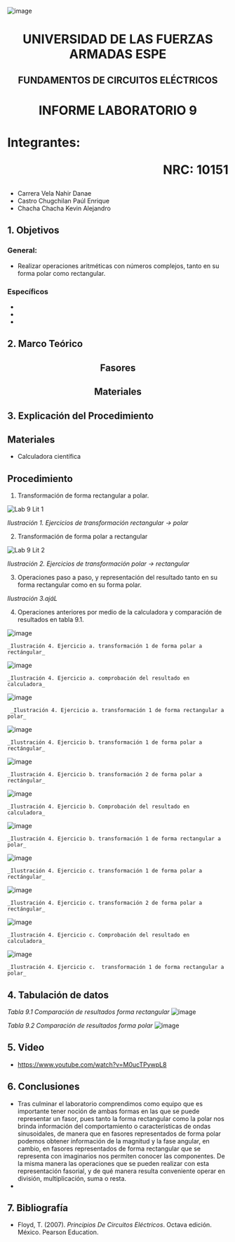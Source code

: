 ![image](https://user-images.githubusercontent.com/93786746/140656495-1e9017c5-1622-4145-a547-0ebbe5014f3d.png)
# <p align=center> UNIVERSIDAD DE LAS FUERZAS ARMADAS ESPE 
## <p align=center> FUNDAMENTOS DE CIRCUITOS ELÉCTRICOS
# <p align=center>  INFORME LABORATORIO 9
# Integrantes: <p align=right> NRC: 10151
* Carrera Vela Nahir Danae
* Castro Chugchilan Paúl Enrique
* Chacha Chacha Kevin Alejandro
## 1. Objetivos
  ### General: 
  * Realizar operaciones aritméticas con números complejos, tanto en su forma polar como rectangular.
  ### Específicos
  *
  * 
  * 
## 2. Marco Teórico
  ## <p align=center> Fasores

    
  ## <p align=center> Materiales


## 3. Explicación del Procedimiento
   ## Materiales
 * Calculadora científica
## Procedimiento
    
1) Transformación de forma rectangular a polar.
    
![Lab 9 Lit 1](https://user-images.githubusercontent.com/93829962/155053539-97ee4ccf-4ab8-49ef-8b5b-8989cc6111ce.JPG)

_Ilustración 1. Ejercicios de transformación rectangular -> polar_
    
2) Transformación de forma polar a rectangular
 
![Lab 9 Lit 2](https://user-images.githubusercontent.com/93829962/155053559-b96a79ff-bc0d-4851-beaf-363e4301acd8.JPG)

_Ilustración 2. Ejercicios de transformación polar -> rectangular_
    
3) Operaciones paso a paso, y representación del resultado tanto en su forma rectangular como en su forma polar.



_Ilustración 3.ajáL_
    
4) Operaciones anteriores por medio de la calculadora y comparación de resultados en tabla 9.1.
    
![image](https://user-images.githubusercontent.com/93786746/155035838-5521dc0e-5967-435a-a652-a0cdf5506299.png)

    _Ilustración 4. Ejercicio a. transformación 1 de forma polar a rectángular_   
  
![image](https://user-images.githubusercontent.com/93786746/155035781-f8d71280-37c4-4c8c-8330-1e912ad339cc.png)

    _Ilustración 4. Ejercicio a. comprobación del resultado en calculadora_  
    
![image](https://user-images.githubusercontent.com/93786746/155036742-4aed6f5d-f800-492d-821d-0d7b75135d5c.png)

     _Ilustración 4. Ejercicio a. transformación 1 de forma rectangular a polar_  
    
![image](https://user-images.githubusercontent.com/93786746/155035957-7787792d-d90d-4816-b943-f7ff3bd41510.png)

    _Ilustración 4. Ejercicio b. transformación 1 de forma polar a rectángular_  
     
![image](https://user-images.githubusercontent.com/93786746/155036031-72266396-f84f-493e-b9e9-ee5b42068654.png)

    _Ilustración 4. Ejercicio b. transformación 2 de forma polar a rectángular_ 
    
![image](https://user-images.githubusercontent.com/93786746/155036110-0faaa927-055b-4ec0-90d3-53f04942ff68.png)

    _Ilustración 4. Ejercicio b. Comprobación del resultado en calculadora_ 
    
![image](https://user-images.githubusercontent.com/93786746/155036877-f116b058-fb1b-45fa-807e-e5c1b85caac4.png)
    
    _Ilustración 4. Ejercicio b. transformación 1 de forma rectangular a polar_
 
![image](https://user-images.githubusercontent.com/93786746/155036222-15b37e2a-3bec-4f9b-9904-6add25ceea15.png)

    _Ilustración 4. Ejercicio c. transformación 1 de forma polar a rectángular_ 
 
![image](https://user-images.githubusercontent.com/93786746/155036380-1681785c-538f-4c62-a0c1-d40588ecd8d0.png)

    _Ilustración 4. Ejercicio c. transformación 2 de forma polar a rectángular_ 
  
![image](https://user-images.githubusercontent.com/93786746/155036409-0c26c999-ff93-4799-a97b-7ec0f37026f5.png)

    _Ilustración 4. Ejercicio c. Comprobación del resultado en calculadora_ 
    
![image](https://user-images.githubusercontent.com/93786746/155037013-52283072-726b-40c1-87dd-a21123c49d39.png)

    _Ilustración 4. Ejercicio c.  transformación 1 de forma rectangular a polar_ 
    
## 4. Tabulación de datos
    
    
_Tabla 9.1 Comparación de resultados forma rectangular_
![image](https://user-images.githubusercontent.com/93786746/155047390-efcc565e-2789-45a0-8adf-5a4eada90ce5.png)
    


_Tabla 9.2 Comparación de resultados forma polar_
  ![image](https://user-images.githubusercontent.com/93786746/155047446-600cbec3-c4e9-4ccf-9213-cc60fb3e3063.png)
  


## 5. Video
  * https://www.youtube.com/watch?v=M0ucTPywpL8
## 6. Conclusiones
  * Tras culminar el laboratorio comprendimos como equipo que es importante tener noción de ambas formas en las que se puede representar un fasor, pues tanto la forma rectangular como la polar nos brinda información del comportamiento o características de ondas sinusoidales, de manera que en fasores representados de forma polar podemos obtener información de la magnitud y la fase angular, en cambio, en fasores representados de forma rectangular que se representa con imaginarios nos permiten conocer las componentes. De la misma manera las operaciones que se pueden realizar con esta representación fasorial, y de qué manera resulta conveniente operar en división, multiplicación, suma o resta.
  * 
## 7. Bibliografía
    
 * Floyd, T. (2007). _Principios De Circuitos Eléctricos_. Octava edición. México. Pearson Education.
